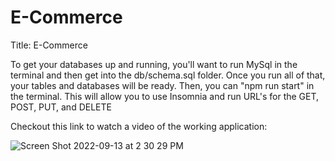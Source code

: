 # E-Commerce

Title: E-Commerce

To get your databases up and running, you'll want to run MySql in the terminal and then get into the db/schema.sql folder. Once you run all of that, your tables and databases will be ready.
Then, you can "npm run start" in the terminal. This will allow you to use Insomnia and run URL's for the GET, POST, PUT, and DELETE

Checkout this link to watch a video of the working application:

![Screen Shot 2022-09-13 at 2 30 29 PM](https://user-images.githubusercontent.com/109110372/190003327-97e44270-4b02-4e4a-952d-ae23486c2414.png)
